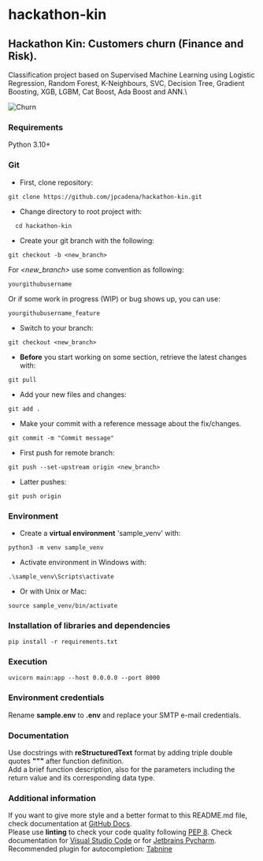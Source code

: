 # hackathon-kin

## Hackathon Kin: Customers churn (Finance and Risk).

Classification project based on Supervised Machine Learning using Logistic
Regression, Random Forest, K-Neighbours, SVC, Decision Tree, Gradient Boosting,
XGB, LGBM, Cat Boost, Ada Boost and ANN.\

![Churn](https://www.diplomadosonline.com/wp-content/uploads/2020/09/customer-churn-imagen.jpeg)


### Requirements

Python 3.10+

### Git

- First, clone repository:

```
git clone https://github.com/jpcadena/hackathon-kin.git
```

- Change directory to root project with:

```
  cd hackathon-kin

```

- Create your git branch with the following:

```
git checkout -b <new_branch>
```

For _<new_branch>_ use some convention as following:

```
yourgithubusername
```

Or if some work in progress (WIP) or bug shows up, you can use:

```
yourgithubusername_feature
```

- Switch to your branch:

```
git checkout <new_branch>
```

- **Before** you start working on some section, retrieve the latest changes
  with:

```
git pull
```

- Add your new files and changes:

```
git add .
```

- Make your commit with a reference message about the fix/changes.

```
git commit -m "Commit message"
```

- First push for remote branch:

```
git push --set-upstream origin <new_branch>
```

- Latter pushes:

```
git push origin
```

### Environment

- Create a **virtual environment** 'sample_venv' with:

```
python3 -m venv sample_venv
```

- Activate environment in Windows with:

```
.\sample_venv\Scripts\activate
```

- Or with Unix or Mac:

```
source sample_venv/bin/activate
```

### Installation of libraries and dependencies

```
pip install -r requirements.txt
```

### Execution

```
uvicorn main:app --host 0.0.0.0 --port 8000
```

### Environment credentials

Rename **sample.env** to **.env** and replace your SMTP e-mail credentials.

### Documentation

Use docstrings with **reStructuredText** format by adding triple double quotes
**"""** after function definition.\
Add a brief function description, also for the parameters including the return
value and its corresponding data type.

### Additional information

If you want to give more style and a better format to this README.md file,
check documentation
at [GitHub Docs](https://docs.github.com/en/get-started/writing-on-github/getting-started-with-writing-and-formatting-on-github/basic-writing-and-formatting-syntax).\
Please use **linting** to check your code quality
following [PEP 8](https://peps.python.org/pep-0008/). Check documentation
for [Visual Studio Code](https://code.visualstudio.com/docs/python/linting#_run-linting)
or
for [Jetbrains Pycharm](https://github.com/leinardi/pylint-pycharm/blob/master/README.md).\
Recommended plugin for
autocompletion: [Tabnine](https://www.tabnine.com/install)
